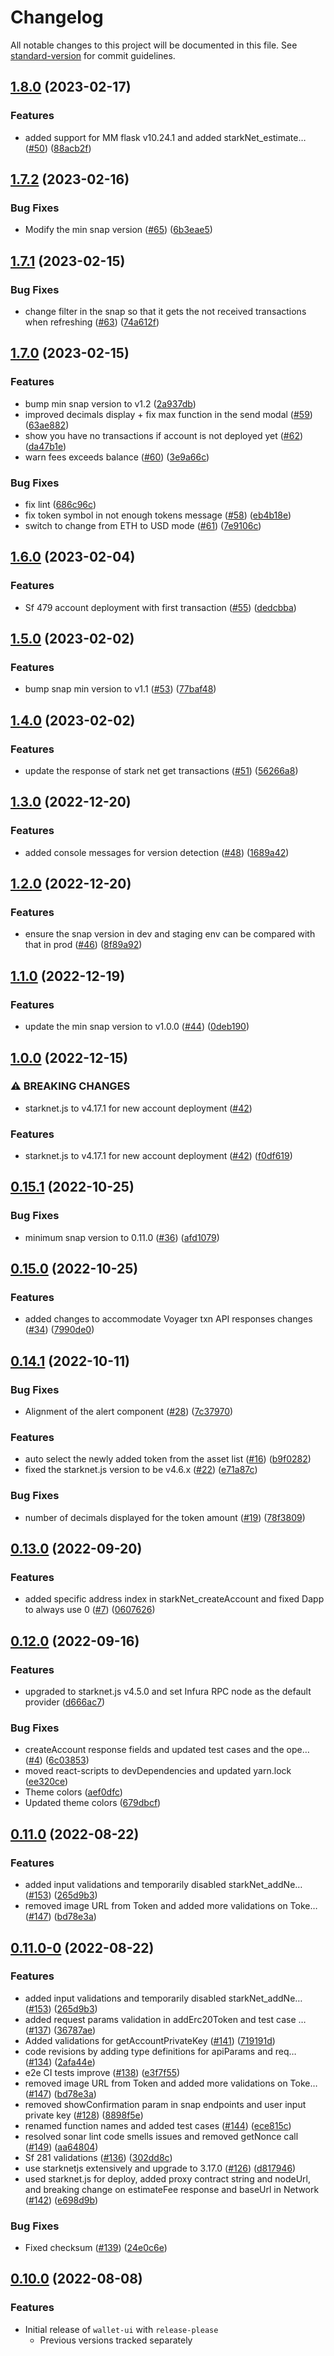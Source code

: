 # Changelog

All notable changes to this project will be documented in this file. See [standard-version](https://github.com/conventional-changelog/standard-version) for commit guidelines.


## [1.8.0](https://github.com/ConsenSys/starknet-snap/compare/wallet-ui-v1.7.2...wallet-ui-v1.8.0) (2023-02-17)


### Features

* added support for MM flask v10.24.1 and added starkNet_estimate… ([#50](https://github.com/ConsenSys/starknet-snap/issues/50)) ([88acb2f](https://github.com/ConsenSys/starknet-snap/commit/88acb2fbf7c4884a0bd142a70bc87a0366432fbe))

## [1.7.2](https://github.com/ConsenSys/starknet-snap/compare/wallet-ui-v1.7.1...wallet-ui-v1.7.2) (2023-02-16)


### Bug Fixes

* Modify the min snap version ([#65](https://github.com/ConsenSys/starknet-snap/issues/65)) ([6b3eae5](https://github.com/ConsenSys/starknet-snap/commit/6b3eae5ce0fe710a77702e6b5e027601fedb2a16))

## [1.7.1](https://github.com/ConsenSys/starknet-snap/compare/wallet-ui-v1.7.0...wallet-ui-v1.7.1) (2023-02-15)


### Bug Fixes

* change filter in the snap so that it gets the not received transactions when refreshing ([#63](https://github.com/ConsenSys/starknet-snap/issues/63)) ([74a612f](https://github.com/ConsenSys/starknet-snap/commit/74a612fce6278526b3ee9db1cf83e452c2fdd3f2))

## [1.7.0](https://github.com/ConsenSys/starknet-snap/compare/wallet-ui-v1.6.0...wallet-ui-v1.7.0) (2023-02-15)


### Features

* bump min snap version to v1.2 ([2a937db](https://github.com/ConsenSys/starknet-snap/commit/2a937db3b6ecd47ce00b93cbcd379b800384d6f3))
* improved decimals display + fix max function in the send modal ([#59](https://github.com/ConsenSys/starknet-snap/issues/59)) ([63ae882](https://github.com/ConsenSys/starknet-snap/commit/63ae882fa69641e3f89a04252e5a4e2cec8fcf9f))
* show you have no transactions if account is not deployed yet ([#62](https://github.com/ConsenSys/starknet-snap/issues/62)) ([da47b1e](https://github.com/ConsenSys/starknet-snap/commit/da47b1efb661f335ba5e45a1e56e7effa295a51a))
* warn fees exceeds balance ([#60](https://github.com/ConsenSys/starknet-snap/issues/60)) ([3e9a66c](https://github.com/ConsenSys/starknet-snap/commit/3e9a66c61411b74e2fd45059d450d400b97be21a))


### Bug Fixes

* fix lint ([686c96c](https://github.com/ConsenSys/starknet-snap/commit/686c96c1b23e425e7b67ecd35db23abe2845aa24))
* fix token symbol in not enough tokens message ([#58](https://github.com/ConsenSys/starknet-snap/issues/58)) ([eb4b18e](https://github.com/ConsenSys/starknet-snap/commit/eb4b18e783396c6760b6ca24d668bfd7fc29fc45))
* switch to change from ETH to USD mode ([#61](https://github.com/ConsenSys/starknet-snap/issues/61)) ([7e9106c](https://github.com/ConsenSys/starknet-snap/commit/7e9106cd1c21ca8a85fd101c55b4043b5e617ed9))

## [1.6.0](https://github.com/ConsenSys/starknet-snap/compare/wallet-ui-v1.5.0...wallet-ui-v1.6.0) (2023-02-04)


### Features

* Sf 479 account deployment with first transaction ([#55](https://github.com/ConsenSys/starknet-snap/issues/55)) ([dedcbba](https://github.com/ConsenSys/starknet-snap/commit/dedcbba7291431c6912002e96e5ece595f8474fa))

## [1.5.0](https://github.com/ConsenSys/starknet-snap/compare/wallet-ui-v1.4.0...wallet-ui-v1.5.0) (2023-02-02)


### Features

* bump snap min version to v1.1 ([#53](https://github.com/ConsenSys/starknet-snap/issues/53)) ([77baf48](https://github.com/ConsenSys/starknet-snap/commit/77baf48f4fd36a67e12c7e17774130028856f200))

## [1.4.0](https://github.com/ConsenSys/starknet-snap/compare/wallet-ui-v1.3.0...wallet-ui-v1.4.0) (2023-02-02)


### Features

* update the response of stark net get transactions ([#51](https://github.com/ConsenSys/starknet-snap/issues/51)) ([56266a8](https://github.com/ConsenSys/starknet-snap/commit/56266a8fc5db80c0fb84fe50dae1dcf2c4ec9922))

## [1.3.0](https://github.com/ConsenSys/starknet-snap/compare/wallet-ui-v1.2.0...wallet-ui-v1.3.0) (2022-12-20)


### Features

* added console messages for version detection ([#48](https://github.com/ConsenSys/starknet-snap/issues/48)) ([1689a42](https://github.com/ConsenSys/starknet-snap/commit/1689a42de8ef8eacdbc795729e6c7ff487b3c740))

## [1.2.0](https://github.com/ConsenSys/starknet-snap/compare/wallet-ui-v1.1.0...wallet-ui-v1.2.0) (2022-12-20)


### Features

* ensure the snap version in dev and staging env can be compared with that in prod ([#46](https://github.com/ConsenSys/starknet-snap/issues/46)) ([8f89a92](https://github.com/ConsenSys/starknet-snap/commit/8f89a927daab03d5f73f174e00169fda38ed8da3))

## [1.1.0](https://github.com/ConsenSys/starknet-snap/compare/wallet-ui-v1.0.0...wallet-ui-v1.1.0) (2022-12-19)


### Features

* update the min snap version to v1.0.0 ([#44](https://github.com/ConsenSys/starknet-snap/issues/44)) ([0deb190](https://github.com/ConsenSys/starknet-snap/commit/0deb190c4ce6048e34c61b31e6c8e527f2787628))

## [1.0.0](https://github.com/ConsenSys/starknet-snap/compare/wallet-ui-v0.15.1...wallet-ui-v1.0.0) (2022-12-15)


### ⚠ BREAKING CHANGES

* starknet.js to v4.17.1 for new account deployment ([#42](https://github.com/ConsenSys/starknet-snap/issues/42))

### Features

* starknet.js to v4.17.1 for new account deployment ([#42](https://github.com/ConsenSys/starknet-snap/issues/42)) ([f0df619](https://github.com/ConsenSys/starknet-snap/commit/f0df6194d149d04c21d9116aa5a3faaa64fa5cca))

## [0.15.1](https://github.com/ConsenSys/starknet-snap/compare/wallet-ui-v0.15.0...wallet-ui-v0.15.1) (2022-10-25)


### Bug Fixes

* minimum snap version to 0.11.0 ([#36](https://github.com/ConsenSys/starknet-snap/issues/36)) ([afd1079](https://github.com/ConsenSys/starknet-snap/commit/afd107998cc37c0964f15152f9b2d765a9a8067a))

## [0.15.0](https://github.com/ConsenSys/starknet-snap/compare/wallet-ui-v0.14.1...wallet-ui-v0.15.0) (2022-10-25)


### Features

* added changes to accommodate Voyager txn API responses changes ([#34](https://github.com/ConsenSys/starknet-snap/issues/34)) ([7990de0](https://github.com/ConsenSys/starknet-snap/commit/7990de0cbeadb100fd3d4b85bc3dfa6c7c607b30))

## [0.14.1](https://github.com/ConsenSys/starknet-snap/compare/wallet-ui-v0.14.0...wallet-ui-v0.14.1) (2022-10-11)


### Bug Fixes

* Alignment of the alert component ([#28](https://github.com/ConsenSys/starknet-snap/issues/28)) ([7c37970](https://github.com/ConsenSys/starknet-snap/commit/7c37970423fd73b6604fe9097ff8b0a5da1e7acd))


### Features

* auto select the newly added token from the asset list ([#16](https://github.com/ConsenSys/starknet-snap/issues/16)) ([b9f0282](https://github.com/ConsenSys/starknet-snap/commit/b9f0282e261f2fd1f3b791b8620249faee166525))
* fixed the starknet.js version to be v4.6.x ([#22](https://github.com/ConsenSys/starknet-snap/issues/22)) ([e71a87c](https://github.com/ConsenSys/starknet-snap/commit/e71a87c3aa4f5945214079e073cabef4e7c2dd0a))


### Bug Fixes

* number of decimals displayed for the token amount ([#19](https://github.com/ConsenSys/starknet-snap/issues/19)) ([78f3809](https://github.com/ConsenSys/starknet-snap/commit/78f3809551209de51186de7a0ae8c8ba052157be))

## [0.13.0](https://github.com/ConsenSys/starknet-snap/compare/wallet-ui-v0.12.0...wallet-ui-v0.13.0) (2022-09-20)


### Features

* added specific address index in starkNet_createAccount and fixed Dapp to always use 0 ([#7](https://github.com/ConsenSys/starknet-snap/issues/7)) ([0607626](https://github.com/ConsenSys/starknet-snap/commit/0607626a2614ef01b964212ab08cdc225fc226a8))

## [0.12.0](https://github.com/ConsenSys/starknet-snap/compare/wallet-ui-v0.11.0...wallet-ui-v0.12.0) (2022-09-16)


### Features

* upgraded to starknet.js v4.5.0 and set Infura RPC node as the default provider ([d666ac7](https://github.com/ConsenSys/starknet-snap/commit/d666ac76ff02a12e935a24f1ef6a7df83fe10bca))


### Bug Fixes

* createAccount response fields and updated test cases and the ope… ([#4](https://github.com/ConsenSys/starknet-snap/issues/4)) ([6c03853](https://github.com/ConsenSys/starknet-snap/commit/6c0385393658b1d047a29212b6691b3c819451ec))
* moved react-scripts to devDependencies and updated yarn.lock ([ee320ce](https://github.com/ConsenSys/starknet-snap/commit/ee320ce3e0284b6ba2f1c567b832ba9e49710ff9))
* Theme colors ([aef0dfc](https://github.com/ConsenSys/starknet-snap/commit/aef0dfc91a4fdae4154abf4b9ea39e5107ae9bd4))
* Updated theme colors ([679dbcf](https://github.com/ConsenSys/starknet-snap/commit/679dbcf02f904b34ee38e9cb4404320729d1dcc9))

## [0.11.0](https://github.com/ConsenSys/starknet-snap/compare/wallet-ui-v0.10.0...wallet-ui-v0.11.0) (2022-08-22)


### Features

* added input validations and temporarily disabled starkNet_addNe… ([#153](https://github.com/ConsenSys/starknet-snap/issues/153)) ([265d9b3](https://github.com/ConsenSys/starknet-snap/commit/265d9b3f1a0a8b27b701255ae443f708acba5b51))
* removed image URL from Token and added more validations on Toke… ([#147](https://github.com/ConsenSys/starknet-snap/issues/147)) ([bd78e3a](https://github.com/ConsenSys/starknet-snap/commit/bd78e3a16877307594e43491f7f587c24f5f0a05))

## [0.11.0-0](https://github.com/ConsenSys/starknet-snap/compare/wallet-ui-prerelease-0.9.0-0...wallet-ui-prerelease-0.11.0-0) (2022-08-22)


### Features

* added input validations and temporarily disabled starkNet_addNe… ([#153](https://github.com/ConsenSys/starknet-snap/issues/153)) ([265d9b3](https://github.com/ConsenSys/starknet-snap/commit/265d9b3f1a0a8b27b701255ae443f708acba5b51))
* added request params validation in addErc20Token and test case … ([#137](https://github.com/ConsenSys/starknet-snap/issues/137)) ([36787ae](https://github.com/ConsenSys/starknet-snap/commit/36787ae37556e985c6ed6e1a8b859ef4b588b4a0))
* Added validations for getAccountPrivateKey ([#141](https://github.com/ConsenSys/starknet-snap/issues/141)) ([719191d](https://github.com/ConsenSys/starknet-snap/commit/719191d980985c84bd645d7435480a57c51454dd))
* code revisions by adding type definitions for apiParams and req… ([#134](https://github.com/ConsenSys/starknet-snap/issues/134)) ([2afa44e](https://github.com/ConsenSys/starknet-snap/commit/2afa44e7fcff7998ba9c9bddd49010fc651a757e))
* e2e CI tests improve ([#138](https://github.com/ConsenSys/starknet-snap/issues/138)) ([e3f7f55](https://github.com/ConsenSys/starknet-snap/commit/e3f7f55fd77c3ca27ed82f8a23e31b5e42db9094))
* removed image URL from Token and added more validations on Toke… ([#147](https://github.com/ConsenSys/starknet-snap/issues/147)) ([bd78e3a](https://github.com/ConsenSys/starknet-snap/commit/bd78e3a16877307594e43491f7f587c24f5f0a05))
* removed showConfirmation param in snap endpoints and user input private key ([#128](https://github.com/ConsenSys/starknet-snap/issues/128)) ([8898f5e](https://github.com/ConsenSys/starknet-snap/commit/8898f5e10902de876f07905f2d16e25a548f7540))
* renamed function names and added test cases ([#144](https://github.com/ConsenSys/starknet-snap/issues/144)) ([ece815c](https://github.com/ConsenSys/starknet-snap/commit/ece815caf8b1501fe35590b26b50024c6845cf69))
* resolved sonar lint code smells issues and removed getNonce call ([#149](https://github.com/ConsenSys/starknet-snap/issues/149)) ([aa64804](https://github.com/ConsenSys/starknet-snap/commit/aa64804d118c089473c97be14054b2f484f3845d))
* Sf 281 validations ([#136](https://github.com/ConsenSys/starknet-snap/issues/136)) ([302dd8c](https://github.com/ConsenSys/starknet-snap/commit/302dd8c7cf6cf3be9b4bb9bf25e16d213b663475))
* use starknetjs extensively and upgrade to 3.17.0 ([#126](https://github.com/ConsenSys/starknet-snap/issues/126)) ([d817946](https://github.com/ConsenSys/starknet-snap/commit/d817946580662368670ac66068085fde65c54bf7))
* used starknet.js for deploy, added proxy contract string and nodeUrl, and breaking change on estimateFee response and baseUrl in Network ([#142](https://github.com/ConsenSys/starknet-snap/issues/142)) ([e698d9b](https://github.com/ConsenSys/starknet-snap/commit/e698d9bec349623aa00599cfe861ea987befce95))


### Bug Fixes

* Fixed checksum ([#139](https://github.com/ConsenSys/starknet-snap/issues/139)) ([24e0c6e](https://github.com/ConsenSys/starknet-snap/commit/24e0c6ec4ab27a068d87fa1c41ebc0c99cfd1e55))

## [0.10.0](https://github.com/ConsenSys/starknet-snap/compare/wallet-ui-v0.9.0...wallet-ui-v0.10.0) (2022-08-08)


### Features

* Initial release of `wallet-ui` with `release-please`
  * Previous versions tracked separately
